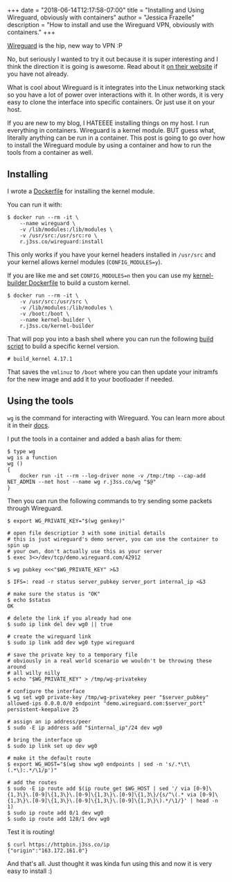 +++
date = "2018-06-14T12:17:58-07:00"
title = "Installing and Using Wireguard, obviously with containers"
author = "Jessica Frazelle"
description = "How to install and use the Wireguard VPN, obviously with containers."
+++

[Wireguard](https://www.wireguard.com/) is the hip, new way to VPN :P

No, but seriously I wanted to try it out because it is super interesting and
I think the direction it is going is awesome. Read about it 
[on their website](https://www.wireguard.com/#about-the-project) if
you have not already.

What is cool about Wireguard is it integrates into the Linux
networking stack so you have a lot of power over interactions with it. In other
words, it is very easy to clone the interface into specific containers. Or
just use it on your host.

If you are new to my blog, I HATEEEE installing things on my host. I run
everything in containers. Wireguard is a kernel module. BUT guess what,
literally anything can be run in a container. This post is going
to go over how to install the Wireguard module by using a container and how to
run the tools from a container as well.

## Installing

I wrote a [Dockerfile](https://github.com/jessfraz/dockerfiles/blob/master/wireguard/install/Dockerfile)
for installing the kernel module.

You can run it with:

```console
$ docker run --rm -it \
 	--name wireguard \
 	-v /lib/modules:/lib/modules \
 	-v /usr/src:/usr/src:ro \
 	r.j3ss.co/wireguard:install
```

This only works if you have your kernel headers installed in `/usr/src` and 
your kernel allows kernel modules (`CONFIG_MODULES=y`).

If you are like me and set `CONFIG_MODULES=n` then you can use my 
[kernel-builder Dockerfile](https://github.com/jessfraz/dockerfiles/blob/master/kernel-builder/Dockerfile)
to build a custom kernel.

```console
$ docker run --rm -it \
    -v /usr/src:/usr/src \
    -v /lib/modules:/lib/modules \
    -v /boot:/boot \
    --name kernel-builder \
    r.j3ss.co/kernel-builder
```

That will pop you into a bash shell where you can run the following 
[build script](https://github.com/jessfraz/dockerfiles/blob/master/kernel-builder/build_kernel)
to build a specific kernel version.

```console
# build_kernel 4.17.1
```

That saves the `vmlinuz` to `/boot` where you can then update your initramfs
for the new image and add it to your bootloader if needed.

## Using the tools

`wg` is the command for interacting with Wireguard. You can learn more about it
in their [docs](https://www.wireguard.com/quickstart/#command-line-interface).

I put the tools in a container and added a bash alias for them:

```console
$ type wg
wg is a function
wg () 
{ 
    docker run -it --rm --log-driver none -v /tmp:/tmp --cap-add NET_ADMIN --net host --name wg r.j3ss.co/wg "$@"
}
```

Then you can run the following commands to try sending some packets through
Wireguard.

```console
$ export WG_PRIVATE_KEY="$(wg genkey)"

# open file descriptior 3 with some initial details
# this is just wireguard's demo server, you can use the container to spin up
# your own, don't actually use this as your server
$ exec 3<>/dev/tcp/demo.wireguard.com/42912

$ wg pubkey <<<"$WG_PRIVATE_KEY" >&3

$ IFS=: read -r status server_pubkey server_port internal_ip <&3

# make sure the status is "OK"
$ echo $status
OK

# delete the link if you already had one
$ sudo ip link del dev wg0 || true

# create the wireguard link
$ sudo ip link add dev wg0 type wireguard

# save the private key to a temporary file
# obviously in a real world scenario we wouldn't be throwing these around
# all willy nilly
$ echo "$WG_PRIVATE_KEY" > /tmp/wg-privatekey

# configure the interface
$ wg set wg0 private-key /tmp/wg-privatekey peer "$server_pubkey" allowed-ips 0.0.0.0/0 endpoint "demo.wireguard.com:$server_port" persistent-keepalive 25

# assign an ip address/peer
$ sudo -E ip address add "$internal_ip"/24 dev wg0

# bring the interface up
$ sudo ip link set up dev wg0

# make it the default route
$ export WG_HOST="$(wg show wg0 endpoints | sed -n 's/.*\t\(.*\):.*/\1/p')"

# add the routes
$ sudo -E ip route add $(ip route get $WG_HOST | sed '/ via [0-9]\{1,3\}\.[0-9]\{1,3\}\.[0-9]\{1,3\}\.[0-9]\{1,3\}/{s/^\(.* via [0-9]\{1,3\}\.[0-9]\{1,3\}\.[0-9]\{1,3\}\.[0-9]\{1,3\}\).*/\1/}' | head -n 1)
$ sudo ip route add 0/1 dev wg0
$ sudo ip route add 128/1 dev wg0
```

Test it is routing!

```console
$ curl https://httpbin.j3ss.co/ip
{"origin":"163.172.161.0"}
```

And that's all. Just thought it was kinda fun using this and now it is very
easy to install :)
